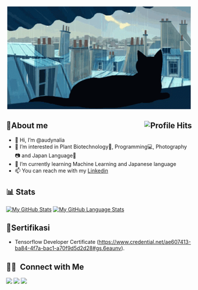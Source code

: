 <p align="center"> <img src="https://github.com/audynalia/audynalia/blob/main/cat%20header.gif" alt="audynalia" width="498" height="278" /> </p>

## :cherry_blossom:About me  <img align="right" alt="Profile Hits" src="https://komarev.com/ghpvc/?username=audynalia&style=flat-square"></h2>

- 👋 Hi, I’m @audynalia
- 👀 I’m interested in Plant Biotechnology:seedling:, Programming:computer:, Photography:camera: and Japan Language:japan:
- :book: I’m currently learning Machine Learning and Japanese language
- 📫 You can reach me with my [Linkedin](https://www.linkedin.com/in/audynalia-kogitans-1b1190217/)

## 📊 Stats

[![My GitHub Stats](https://github-readme-stats.vercel.app/api/?username=audynalia&count_private=true&theme=tokyonight&showicons=true)]()
[![My GitHub Language Stats](https://github-readme-stats.vercel.app/api/top-langs/?username=audynalia&langs_count=5&theme=tokyonight)]()

      
## :page_facing_up:Sertifikasi
- Tensorflow Developer Certificate (https://www.credential.net/ae607413-ba84-4f7a-bac1-a70f9d5d2d28#gs.6eaunv).


## 🤝🏻 &nbsp;Connect with Me

<a href="https://www.linkedin.com/in/audynalia-kogitans-1b1190217/"><img src="https://img.shields.io/badge/-LinkedIn-0077B5?style=flat&logo=Linkedin&logoColor=white"/></a>
<a href="mailto:audynalia48@gmail.com"><img src="https://img.shields.io/badge/-GMAIL-D14836?style=flat&logo=Gmail&logoColor=white"/></a>
<a href="https://www.instagram.com/audyna_.k/"><img src="https://img.shields.io/badge/-Instagram-E4405F?style=flat&logo=Instagram&logoColor=white"/></a>
    

